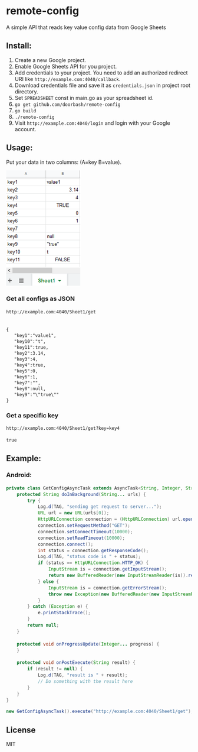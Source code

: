# remote-config
A simple API that reads key value config data from Google Sheets

## Install:

1. Create a new Google project. 
2. Enable Google Sheets API for you project.
3. Add credentials to your project.
    You need to add an authorized redirect URI like `http://example.com:4040/callback`.
4. Download credentials file and save it as `credentials.json` in project root directory.
5. Set `SPREADSHEET` const in main.go as your spreadsheet id.
6. `go get github.com/doorbash/remote-config`
7. `go build`
8. `./remote-config`
9. Visit `http://example.com:4040/login` and login with your Google account.

## Usage:

Put your data in two columns: (A=key B=value).

<img src="https://github.com/doorbash/remote-config/blob/master/screenshot.png?raw=true" />

### Get all configs as JSON

```
http://example.com:4040/Sheet1/get


{
   "key1":"value1",
   "key10":"t",
   "key11":true,
   "key2":3.14,
   "key3":4,
   "key4":true,
   "key5":0,
   "key6":1,
   "key7":"",
   "key8":null,
   "key9":"\"true\""
}
```

### Get a specific key

```
http://example.com:4040/Sheet1/get?key=key4
    
true
```

## Example:

### Android:

```java
private class GetConfigAsyncTask extends AsyncTask<String, Integer, String> {
    protected String doInBackground(String... urls) {
        try {
            Log.d(TAG, "sending get request to server...");
            URL url = new URL(urls[0]);
            HttpURLConnection connection = (HttpURLConnection) url.openConnection();
            connection.setRequestMethod("GET");
            connection.setConnectTimeout(10000);
            connection.setReadTimeout(10000);
            connection.connect();
            int status = connection.getResponseCode();
            Log.d(TAG, "status code is " + status);
            if (status == HttpURLConnection.HTTP_OK) {
                InputStream is = connection.getInputStream();
                return new BufferedReader(new InputStreamReader(is)).readLine();
            } else {
                InputStream is = connection.getErrorStream();
                throw new Exception(new BufferedReader(new InputStreamReader(is)).readLine());
            }
        } catch (Exception e) {
            e.printStackTrace();
        }
        return null;
    }

    protected void onProgressUpdate(Integer... progress) {
    }

    protected void onPostExecute(String result) {
        if (result != null) {
            Log.d(TAG, "result is " + result);
            // Do something with the result here
        }
    }
}
```

```java
new GetConfigAsyncTask().execute("http://example.com:4040/Sheet1/get");
```

## License

MIT